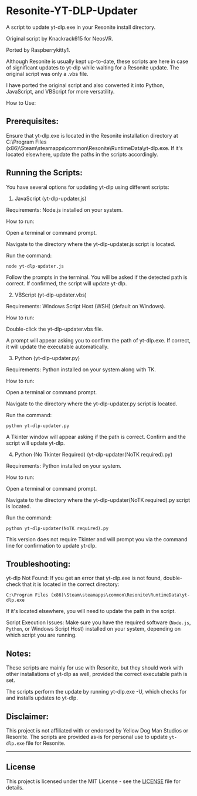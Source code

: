 

# Resonite-YT-DLP-Updater

A script to update yt-dlp.exe in your Resonite install directory.

Original script by Knackrack615 for NeosVR.

Ported by Raspberrykitty1.

Although Resonite is usually kept up-to-date, these scripts are here in case of significant updates to yt-dlp while waiting for a Resonite update.
The original script was only a .vbs file.

I have ported the original script and also converted it into Python, JavaScript, and VBScript for more versatility.

How to Use:

## Prerequisites:

Ensure that yt-dlp.exe is located in the Resonite installation directory at C:\Program Files (x86)\Steam\steamapps\common\Resonite\RuntimeData\yt-dlp.exe. If it's located elsewhere, update the paths in the scripts accordingly.

## Running the Scripts:

You have several options for updating yt-dlp using different scripts:

1. JavaScript (yt-dlp-updater.js)

Requirements: Node.js installed on your system.

How to run:

Open a terminal or command prompt.

Navigate to the directory where the yt-dlp-updater.js script is located.

Run the command:

```node yt-dlp-updater.js```

Follow the prompts in the terminal. You will be asked if the detected path is correct. If confirmed, the script will update yt-dlp.



2. VBScript (yt-dlp-updater.vbs)

Requirements: Windows Script Host (WSH) (default on Windows).

How to run:

Double-click the yt-dlp-updater.vbs file.

A prompt will appear asking you to confirm the path of yt-dlp.exe. If correct, it will update the executable automatically.



3. Python (yt-dlp-updater.py)

Requirements: Python installed on your system along with TK. 

How to run:

Open a terminal or command prompt.

Navigate to the directory where the yt-dlp-updater.py script is located.

Run the command:

```python yt-dlp-updater.py```

A Tkinter window will appear asking if the path is correct. Confirm and the script will update yt-dlp.

4. Python (No Tkinter Required) (yt-dlp-updater(NoTK required).py)

Requirements: Python installed on your system.

How to run:

Open a terminal or command prompt.

Navigate to the directory where the yt-dlp-updater(NoTK required).py script is located.

Run the command:

```python yt-dlp-updater(NoTK required).py```

This version does not require Tkinter and will prompt you via the command line for confirmation to update yt-dlp.

## Troubleshooting:

yt-dlp Not Found:
If you get an error that yt-dlp.exe is not found, double-check that it is located in the correct directory:

`C:\Program Files (x86)\Steam\steamapps\common\Resonite\RuntimeData\yt-dlp.exe`

If it's located elsewhere, you will need to update the path in the script.

Script Execution Issues:
Make sure you have the required software (`Node.js`, `Python`, or Windows Script Host) installed on your system, depending on which script you are running.


## Notes:

These scripts are mainly for use with Resonite, but they should work with other installations of yt-dlp as well, provided the correct executable path is set.

The scripts perform the update by running yt-dlp.exe -U, which checks for and installs updates to yt-dlp.

## Disclaimer:

This project is not affiliated with or endorsed by Yellow Dog Man Studios or Resonite. The scripts are provided as-is for personal use to update `yt-dlp.exe` file for Resonite.

---

## License

This project is licensed under the MIT License - see the [LICENSE](LICENSE) file for details.

